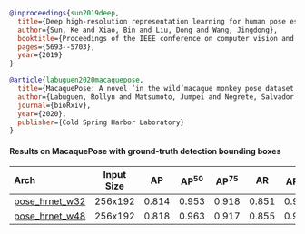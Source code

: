 <!-- [ALGORITHM] -->

```bibtex
@inproceedings{sun2019deep,
  title={Deep high-resolution representation learning for human pose estimation},
  author={Sun, Ke and Xiao, Bin and Liu, Dong and Wang, Jingdong},
  booktitle={Proceedings of the IEEE conference on computer vision and pattern recognition},
  pages={5693--5703},
  year={2019}
}
```

<!-- [DATASET] -->

```bibtex
@article{labuguen2020macaquepose,
  title={MacaquePose: A novel ‘in the wild’macaque monkey pose dataset for markerless motion capture},
  author={Labuguen, Rollyn and Matsumoto, Jumpei and Negrete, Salvador and Nishimaru, Hiroshi and Nishijo, Hisao and Takada, Masahiko and Go, Yasuhiro and Inoue, Ken-ichi and Shibata, Tomohiro},
  journal={bioRxiv},
  year={2020},
  publisher={Cold Spring Harbor Laboratory}
}
```

#### Results on MacaquePose with ground-truth detection bounding boxes

| Arch  | Input Size | AP | AP<sup>50</sup> | AP<sup>75</sup> | AR | AR<sup>50</sup> | ckpt | log |
| :-------------- | :-----------: | :------: | :------: | :------: | :------: | :------: |:------: |:------: |
| [pose_hrnet_w32](/configs/animal/2d_kpt_sview_rgb_img/topdown_heatmap/macaque/hrnet_w32_macaque_256x192.py)  | 256x192 | 0.814 | 0.953 | 0.918 | 0.851 | 0.969 | [ckpt](https://download.openmmlab.com/mmpose/animal/hrnet/hrnet_w32_macaque_256x192-f7e9e04f_20210407.pth) | [log](https://download.openmmlab.com/mmpose/animal/hrnet/hrnet_w32_macaque_256x192_20210407.log.json) |
| [pose_hrnet_w48](/configs/animal/2d_kpt_sview_rgb_img/topdown_heatmap/macaque/hrnet_w48_macaque_256x192.py)  | 256x192 | 0.818 | 0.963 | 0.917 | 0.855 | 0.971 | [ckpt](https://download.openmmlab.com/mmpose/animal/hrnet/hrnet_w48_macaque_256x192-9b34b02a_20210407.pth) | [log](https://download.openmmlab.com/mmpose/animal/hrnet/hrnet_w48_macaque_256x192_20210407.log.json) |
